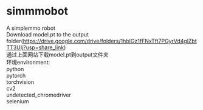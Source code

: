# simmmobot
A simplemmo robot  
Download model.pt to the output folder(https://drive.google.com/drive/folders/1hbIGz1fFNxTft7PGyrVd4glZbtTT3UIj?usp=share_link)  
通过上面网站下载model.pt到output文件夹  
环境environment:  
python  
pytorch  
torchvision  
cv2  
undetected_chromedriver  
selenium
